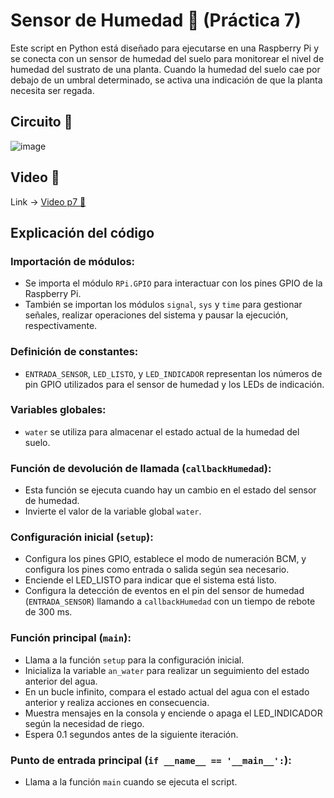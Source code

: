 # Sensor de Humedad 🌱 (Práctica 7)

Este script en Python está diseñado para ejecutarse en una Raspberry Pi y se conecta con un sensor de humedad del suelo para monitorear el nivel de humedad del sustrato de una planta. Cuando la humedad del suelo cae por debajo de un umbral determinado, se activa una indicación de que la planta necesita ser regada.

## Circuito 🔋

![image](https://github.com/jrando2019/pr/assets/92480215/8bedac22-a7c2-4f45-81a7-a0dda9a308e3)

## Video 🎥

Link -> [Video p7 🌱](https://urjc-my.sharepoint.com/:v:/g/personal/j_rando_2019_alumnos_urjc_es/EZVOeQH7JU9NtNICULWBm4ABM6OLeIcLRRN6l4jsbZKfSA?e=XasetT)

## Explicación del código

### Importación de módulos:

- Se importa el módulo `RPi.GPIO` para interactuar con los pines GPIO de la Raspberry Pi.
- También se importan los módulos `signal`, `sys` y `time` para gestionar señales, realizar operaciones del sistema y pausar la ejecución, respectivamente.

### Definición de constantes:

- `ENTRADA_SENSOR`, `LED_LISTO`, y `LED_INDICADOR` representan los números de pin GPIO utilizados para el sensor de humedad y los LEDs de indicación.

### Variables globales:

- `water` se utiliza para almacenar el estado actual de la humedad del suelo.

### Función de devolución de llamada (`callbackHumedad`):

- Esta función se ejecuta cuando hay un cambio en el estado del sensor de humedad.
- Invierte el valor de la variable global `water`.

### Configuración inicial (`setup`):

- Configura los pines GPIO, establece el modo de numeración BCM, y configura los pines como entrada o salida según sea necesario.
- Enciende el LED_LISTO para indicar que el sistema está listo.
- Configura la detección de eventos en el pin del sensor de humedad (`ENTRADA_SENSOR`) llamando a `callbackHumedad` con un tiempo de rebote de 300 ms.

### Función principal (`main`):

- Llama a la función `setup` para la configuración inicial.
- Inicializa la variable `an_water` para realizar un seguimiento del estado anterior del agua.
- En un bucle infinito, compara el estado actual del agua con el estado anterior y realiza acciones en consecuencia.
- Muestra mensajes en la consola y enciende o apaga el LED_INDICADOR según la necesidad de riego.
- Espera 0.1 segundos antes de la siguiente iteración.

### Punto de entrada principal (`if __name__ == '__main__':`):

- Llama a la función `main` cuando se ejecuta el script.
